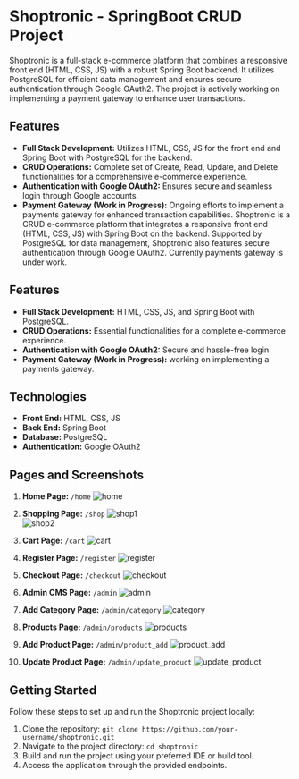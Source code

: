 # Shoptronic - SpringBoot CRUD Project

Shoptronic is a full-stack e-commerce platform that combines a responsive front end (HTML, CSS, JS) with a robust Spring Boot backend. It utilizes PostgreSQL for efficient data management and ensures secure authentication through Google OAuth2. The project is actively working on implementing a payment gateway to enhance user transactions.

## Features

- **Full Stack Development:** Utilizes HTML, CSS, JS for the front end and Spring Boot with PostgreSQL for the backend.
- **CRUD Operations:** Complete set of Create, Read, Update, and Delete functionalities for a comprehensive e-commerce experience.
- **Authentication with Google OAuth2:** Ensures secure and seamless login through Google accounts.
- **Payment Gateway (Work in Progress):** Ongoing efforts to implement a payments gateway for enhanced transaction capabilities.
Shoptronic is a CRUD e-commerce platform that integrates a responsive front end (HTML, CSS, JS) with Spring Boot on the backend. Supported by PostgreSQL for data management, Shoptronic also features secure authentication through Google OAuth2. Currently payments gateway is under work.

## Features

- **Full Stack Development:** HTML, CSS, JS, and Spring Boot with PostgreSQL.
- **CRUD Operations:** Essential functionalities for a complete e-commerce experience.
- **Authentication with Google OAuth2:** Secure and hassle-free login.
- **Payment Gateway (Work in Progress):** working on implementing a payments gateway.

## Technologies

- **Front End:** HTML, CSS, JS
- **Back End:** Spring Boot
- **Database:** PostgreSQL
- **Authentication:** Google OAuth2

## Pages and Screenshots

1. **Home Page:** `/home`
   ![home](/ecom_screenshots/home.png)
    <br>

2. **Shopping Page:** `/shop`
   ![shop1](/ecom_screenshots/shop_grid.png)
    <br>
   ![shop2](/ecom_screenshots/shop_list.png)
   <br>

3. **Cart Page:** `/cart`
   ![cart](/ecom_screenshots/cart.png)
   <br>

4. **Register Page:** `/register`
   ![register](/ecom_screenshots/register.png)
   <br>

5. **Checkout Page:** `/checkout`
   ![checkout](/ecom_screenshots/checkout.png)
   <br>

6. **Admin CMS Page:** `/admin`
   ![admin](/ecom_screenshots/admin.png)
   <br>

7. **Add Category Page:** `/admin/category`
   ![category](/ecom_screenshots/category.png)
   <br>

8. **Products Page:** `/admin/products`
   ![products](/ecom_screenshots/products.png)
   <br>

9. **Add Product Page:** `/admin/product_add`
    ![product_add](/ecom_screenshots/product_add.png)
   <br>

10. **Update Product Page:** `/admin/update_product`
    ![update_product](/ecom_screenshots/update_product.png)
    <br>


## Getting Started

Follow these steps to set up and run the Shoptronic project locally:

1. Clone the repository: `git clone https://github.com/your-username/shoptronic.git`
2. Navigate to the project directory: `cd shoptronic`
3. Build and run the project using your preferred IDE or build tool.
4. Access the application through the provided endpoints.



